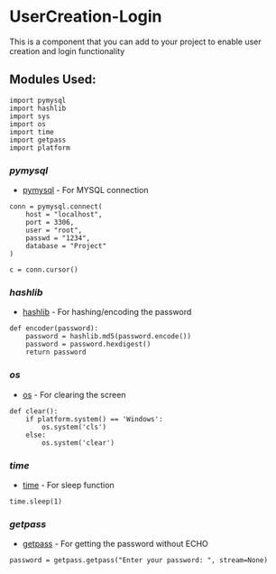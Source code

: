 # UserCreation-Login
This is a component that you can add to your project to enable user creation and login functionality

## Modules Used:
```
import pymysql
import hashlib
import sys
import os
import time
import getpass
import platform 
```
### _pymysql_
* [pymysql](https://pypi.org/project/PyMySQL/) - For MYSQL connection
```
conn = pymysql.connect(
    host = "localhost",
    port = 3306,
    user = "root",
    passwd = "1234",
    database = "Project"
)

c = conn.cursor()
```
### _hashlib_
* [hashlib](https://pypi.org/project/hashlib/) - For hashing/encoding the password
```
def encoder(password):
    password = hashlib.md5(password.encode())
    password = password.hexdigest()
    return password
```
### _os_
* [os](https://docs.python.org/3.7/library/os.html) - For clearing the screen
```
def clear():
    if platform.system() == 'Windows':
        os.system('cls')
    else:
        os.system('clear')
```
### _time_
* [time](https://docs.python.org/3.7/library/time.html) - For sleep function
```
time.sleep(1)
```
### _getpass_
* [getpass](https://docs.python.org/3.7/library/getpass.html) - For getting the password without ECHO
```
password = getpass.getpass("Enter your password: ", stream=None)
```

